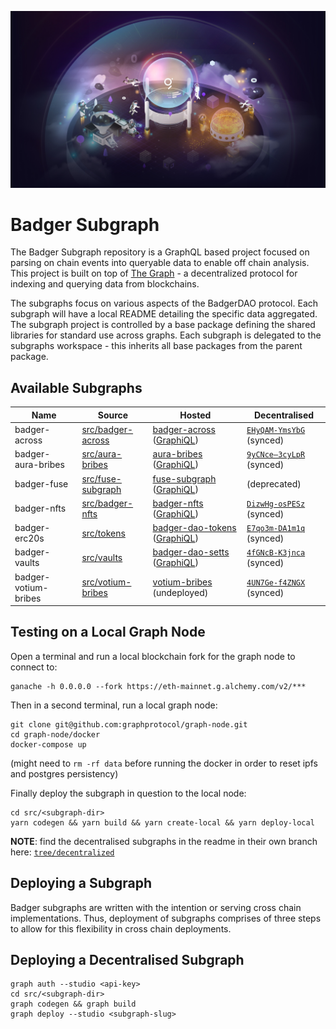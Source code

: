 ![TheGraph Splash Image](./docs/images/thegraph.jpg)
# Badger Subgraph

The Badger Subgraph repository is a GraphQL based project focused on parsing on chain events into queryable data to enable off chain analysis.
This project is built on top of [The Graph](https://thegraph.com/docs/developer/quick-start) - a decentralized protocol for indexing and querying data from blockchains.

The subgraphs focus on various aspects of the BadgerDAO protocol.
Each subgraph will have a local README detailing the specific data aggregated.
The subgraph project is controlled by a base package defining the shared libraries for standard use across graphs.
Each subgraph is delegated to the subgraphs workspace - this inherits all base packages from the parent package.

## Available Subgraphs

| Name | Source | Hosted | Decentralised
|-|-|-|-|
| badger-across | [src/badger-across](src/badger-across) | [badger-across](https://thegraph.com/hosted-service/subgraph/badger-finance/badger-across) ([GraphiQL](https://api.thegraph.com/subgraphs/name/badger-finance/badger-across/graphql)) | [`EHyQAM-YmsYbG`](https://thegraph.com/explorer/subgraphs/EHyQAMZk2gFBiK2peWQQVXdkfMHtPfVqMr17BgYmsYbG) (synced)
| badger-aura-bribes | [src/aura-bribes](src/aura-bribes) | [aura-bribes](https://thegraph.com/hosted-service/subgraph/badger-finance/aura-bribes) ([GraphiQL](https://api.thegraph.com/subgraphs/name/badger-finance/aura-bribes/graphql)) | [`9yCNce—3cyLpR`](https://thegraph.com/explorer/subgraphs/9yCNceXTpxcNqkjsAhiWsf7YRNUqfCTh7KKZzJ3cyLpR) (synced) |
| badger-fuse | [src/fuse-subgraph](src/fuse-subgraph) | [fuse-subgraph](https://thegraph.com/hosted-service/subgraph/badger-finance/fuse-subgraph) ([GraphiQL](https://api.thegraph.com/subgraphs/name/badger-finance/fuse-subgraph/graphql)) | (deprecated) |
| badger-nfts | [src/badger-nfts](src/badger-nfts) | [badger-nfts](https://thegraph.com/hosted-service/subgraph/badger-finance/badger-nfts) ([GraphiQL](https://api.thegraph.com/subgraphs/name/badger-finance/badger-nfts/graphql)) | [`DizwHg-osPESz`](https://thegraph.com/explorer/subgraphs/DizwHgs7HaymeRLAtR8d8DDCR7RAH8p9pGcng8osPESz) (synced) |
| badger-erc20s | [src/tokens](src/tokens) | [badger-dao-tokens](https://thegraph.com/hosted-service/subgraph/badger-finance/badger-dao-tokens) ([GraphiQL](https://api.thegraph.com/subgraphs/name/badger-finance/badger-dao-tokens/graphql)) | [`E7qo3m-DA1m1q`](https://thegraph.com/explorer/subgraphs/E7qo3mY1Y5QU2FUukbeFKv98afpiun144ASjTdDA1m1q) (synced) |
| badger-vaults | [src/vaults](src/vaults) | [badger-dao-setts](https://thegraph.com/hosted-service/subgraph/badger-finance/badger-dao-setts) ([GraphiQL](https://api.thegraph.com/subgraphs/name/badger-finance/badger-dao-setts/graphql)) | [`4fGNcB-K3jnca`](https://thegraph.com/explorer/subgraphs/4fGNcBzS8nvcSgnAt8QSsL7aVgC6xJBygN531HK3jnca) (synced) |
| badger-votium-bribes | [src/votium-bribes](src/votium-bribes) | [votium-bribes](https://thegraph.com/hosted-service/subgraph/badger-finance/votium-bribes) (undeployed) | [`4UN7Ge-f4ZNGX`](https://thegraph.com/explorer/subgraphs/4UN7GeL4iUzPGsh1twdBmHXA6ezrmo1bJya8FFf4ZNGX) (synced) |

## Testing on a Local Graph Node
Open a terminal and run a local blockchain fork for the graph node to connect to:
```
ganache -h 0.0.0.0 --fork https://eth-mainnet.g.alchemy.com/v2/***
```

Then in a second terminal, run a local graph node:
```
git clone git@github.com:graphprotocol/graph-node.git
cd graph-node/docker
docker-compose up
```
(might need to `rm -rf data` before running the docker in order to reset ipfs and postgres persistency)

Finally deploy the subgraph in question to the local node:
```
cd src/<subgraph-dir>
yarn codegen && yarn build && yarn create-local && yarn deploy-local
```

**NOTE**: find the decentralised subgraphs in the readme in their own branch here: [`tree/decentralized`](../../tree/decentralized)

## Deploying a Subgraph

Badger subgraphs are written with the intention or serving cross chain implementations.
Thus, deployment of subgraphs comprises of three steps to allow for this flexibility in cross chain deployments.

## Deploying a Decentralised Subgraph
```
graph auth --studio <api-key>
cd src/<subgraph-dir>
graph codegen && graph build
graph deploy --studio <subgraph-slug>
```
